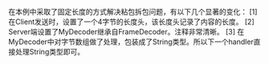 在本例中采取了固定长度的方式解决粘包拆包问题，有以下几个显著的变化：
[1] 在Client发送时，设置了一个4字节的长度头，该长度头记录了内容的长度。
[2] Server端设置了MyDecoder继承自FrameDecoder。注释非常清晰。
[3] 在MyDecoder中对字节数组做了处理，包装成了String类型。所以下一个handler直接处理String类型即可。